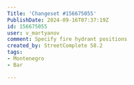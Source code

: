 ```yaml
---
Title: 'Changeset #156675055'
PublishDate: 2024-09-16T07:37:19Z
id: 156675055
user: v_martyanov
comment: Specify fire hydrant positions
created_by: StreetComplete 58.2
tags:
- Montenegro
- Bar

---
```

